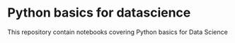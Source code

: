 # Python basics for datascience
This repository contain notebooks covering Python basics for Data Science
